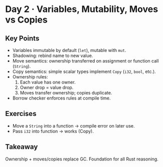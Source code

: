 # Day 2 · Variables, Mutability, Moves vs Copies

## Key Points
- Variables immutable by default (`let`), mutable with `mut`.
- Shadowing: rebind name to new value.
- Move semantics: ownership transferred on assignment or function call (`String`).
- Copy semantics: simple scalar types implement `Copy` (`i32`, `bool`, etc.).
- Ownership rules:
  1. Each value has one owner.
  2. Owner drop = value drop.
  3. Moves transfer ownership; copies duplicate.
- Borrow checker enforces rules at compile time.

## Exercises
- Move a `String` into a function → compile error on later use.
- Pass `i32` into function → works (Copy).

## Takeaway
Ownership + moves/copies replace GC. Foundation for all Rust reasoning.
